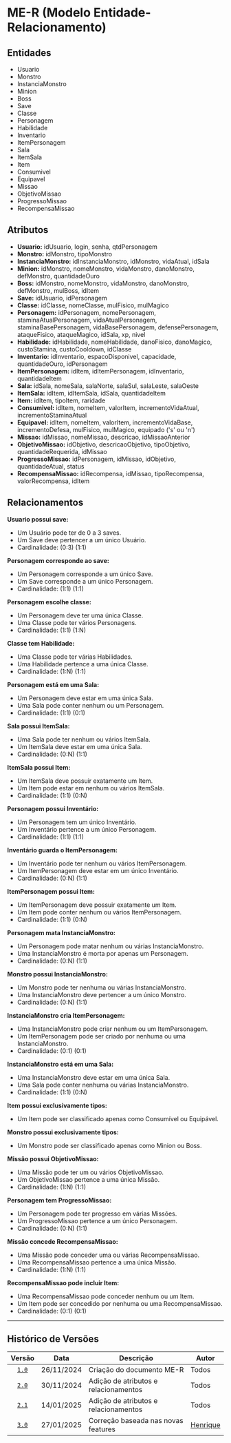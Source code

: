 # ME-R (Modelo Entidade-Relacionamento)

## Entidades

* Usuario
* Monstro
* InstanciaMonstro
* Minion
* Boss
* Save
* Classe
* Personagem
* Habilidade
* Inventario
* ItemPersonagem
* Sala
* ItemSala
* Item
* Consumivel
* Equipavel
* Missao
* ObjetivoMissao
* ProgressoMissao
* RecompensaMissao

## Atributos

- **Usuario:** idUsuario, login, senha, qtdPersonagem  
- **Monstro:** idMonstro, tipoMonstro  
- **InstanciaMonstro:** idInstanciaMonstro, idMonstro, vidaAtual, idSala  
- **Minion:** idMonstro, nomeMonstro, vidaMonstro, danoMonstro, defMonstro, quantidadeOuro  
- **Boss:** idMonstro, nomeMonstro, vidaMonstro, danoMonstro, defMonstro, mulBoss, idItem  
- **Save:** idUsuario, idPersonagem  
- **Classe:** idClasse, nomeClasse, mulFisico, mulMagico  
- **Personagem:** idPersonagem, nomePersonagem, staminaAtualPersonagem, vidaAtualPersonagem, staminaBasePersonagem, vidaBasePersonagem, defensePersonagem, ataqueFisico, ataqueMagico, idSala, xp, nivel  
- **Habilidade:** idHabilidade, nomeHabilidade, danoFisico, danoMagico, custoStamina, custoCooldown, idClasse  
- **Inventario:** idInventario, espacoDisponivel, capacidade, quantidadeOuro, idPersonagem  
- **ItemPersonagem:** idItem, idItemPersonagem, idInventario, quantidadeItem  
- **Sala:** idSala, nomeSala, salaNorte, salaSul, salaLeste, salaOeste  
- **ItemSala:** idItem, idItemSala, idSala, quantidadeItem  
- **Item:** idItem, tipoItem, raridade  
- **Consumivel:** idItem, nomeItem, valorItem, incrementoVidaAtual, incrementoStaminaAtual  
- **Equipavel:** idItem, nomeItem, valorItem, incrementoVidaBase, incrementoDefesa, mulFisico, mulMagico, equipado ('s' ou 'n')  
- **Missao:** idMissao, nomeMissao, descricao, idMissaoAnterior  
- **ObjetivoMissao:** idObjetivo, descricaoObjetivo, tipoObjetivo, quantidadeRequerida, idMissao  
- **ProgressoMissao:** idPersonagem, idMissao, idObjetivo, quantidadeAtual, status  
- **RecompensaMissao:** idRecompensa, idMissao, tipoRecompensa, valorRecompensa, idItem 

## Relacionamentos

**Usuario possui save:**  
- Um Usuário pode ter de 0 a 3 saves.
- Um Save deve pertencer a um único Usuário.
- Cardinalidade: (0:3) (1:1)   

**Personagem corresponde ao save:**  
- Um Personagem corresponde a um único Save.
- Um Save corresponde a um único Personagem.
- Cardinalidade: (1:1) (1:1)  

**Personagem escolhe classe:**  
- Um Personagem deve ter uma única Classe.
- Uma Classe pode ter vários Personagens.
- Cardinalidade: (1:1) (1:N)  

**Classe tem Habilidade:**  
- Uma Classe pode ter várias Habilidades.
- Uma Habilidade pertence a uma única Classe.
- Cardinalidade: (1:N) (1:1)  

**Personagem está em uma Sala:**  
- Um Personagem deve estar em uma única Sala.
- Uma Sala pode conter nenhum ou um Personagem.
- Cardinalidade: (1:1) (0:1)  

**Sala possui ItemSala:**  
- Uma Sala pode ter nenhum ou vários ItemSala.
- Um ItemSala deve estar em uma única Sala.
- Cardinalidade: (0:N) (1:1)  

**ItemSala possui Item:**  
- Um ItemSala deve possuir exatamente um Item.
- Um Item pode estar em nenhum ou vários ItemSala.
- Cardinalidade: (1:1) (0:N)  

**Personagem possui Inventário:**  
- Um Personagem tem um único Inventário.
- Um Inventário pertence a um único Personagem.
- Cardinalidade: (1:1) (1:1)  

**Inventário guarda o ItemPersonagem:**  
- Um Inventário pode ter nenhum ou vários ItemPersonagem.
- Um ItemPersonagem deve estar em um único Inventário.
- Cardinalidade: (0:N) (1:1)  

**ItemPersonagem possui Item:**  
- Um ItemPersonagem deve possuir exatamente um Item.
- Um Item pode conter nenhum ou vários ItemPersonagem.
- Cardinalidade: (1:1) (0:N)  

**Personagem mata InstanciaMonstro:**  
- Um Personagem pode matar nenhum ou várias InstanciaMonstro.
- Uma InstanciaMonstro é morta por apenas um Personagem.
- Cardinalidade: (0:N) (1:1)  

**Monstro possui InstanciaMonstro:**  
- Um Monstro pode ter nenhuma ou várias InstanciaMonstro.
- Uma InstanciaMonstro deve pertencer a um único Monstro.
- Cardinalidade: (0:N) (1:1)  

**InstanciaMonstro cria ItemPersonagem:**  
- Uma InstanciaMonstro pode criar nenhum ou um ItemPersonagem.
- Um ItemPersonagem pode ser criado por nenhuma ou uma InstanciaMonstro.
- Cardinalidade: (0:1) (0:1)  

**InstanciaMonstro está em uma Sala:**  
- Uma InstanciaMonstro deve estar em uma única Sala.
- Uma Sala pode conter nenhuma ou várias InstanciaMonstro.
- Cardinalidade: (1:1) (0:N)  

**Item possui exclusivamente tipos:**  
- Um Item pode ser classificado apenas como Consumível ou Equipável.  

**Monstro possui exclusivamente tipos:**  
- Um Monstro pode ser classificado apenas como Minion ou Boss.  

**Missão possui ObjetivoMissao:**  
- Uma Missão pode ter um ou vários ObjetivoMissao.
- Um ObjetivoMissao pertence a uma única Missão.
- Cardinalidade: (1:N) (1:1)  

**Personagem tem ProgressoMissao:**  
- Um Personagem pode ter progresso em várias Missões.
- Um ProgressoMissao pertence a um único Personagem.
- Cardinalidade: (0:N) (1:1)  

**Missão concede RecompensaMissao:**  
- Uma Missão pode conceder uma ou várias RecompensaMissao.
- Uma RecompensaMissao pertence a uma única Missão.
- Cardinalidade: (1:N) (1:1)  

**RecompensaMissao pode incluir Item:**  
- Uma RecompensaMissao pode conceder nenhum ou um Item.
- Um Item pode ser concedido por nenhuma ou uma RecompensaMissao.
- Cardinalidade: (0:1) (0:1)

---

## Histórico de Versões
| Versão |    Data    | Descrição               | Autor                                                                                                                 |
| :----: | :--------: | ----------------------- | --------------------------------------------------------------------------------------------------------------------- |
| [`1.0`](/Modulo_1/ME-R(Modelo_Entidade_Relacionamento).md)  | 26/11/2024 | Criação do documento ME-R | Todos                       |
| [`2.0`](/Modulo_2/ME-R(Modelo_Entidade_Relacionamento)_v2.md)  | 30/11/2024 | Adição de atributos e relacionamentos | Todos                       |
| [`2.1`](/Modulo_2/ME-R(Modelo_Entidade_Relacionamento)_v2.1.md)  | 14/01/2025 | Adição de atributos e relacionamentos | Todos                       |
| [`3.0`](/Modulo_3/ME-R(Modelo_Entidade_Relacionamento)_v3.md)  | 27/01/2025 | Correção baseada nas novas features | [Henrique ](https://github.com/henriquecq)                         |

